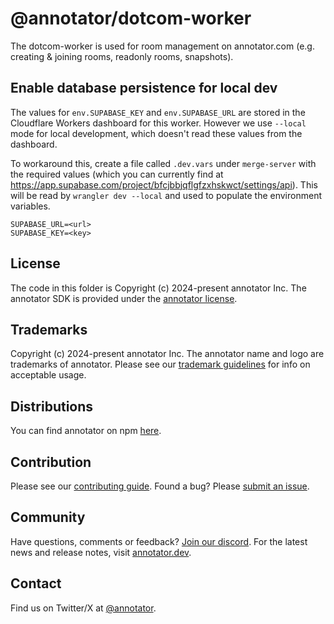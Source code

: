 # @annotator/dotcom-worker

The dotcom-worker is used for room management on annotator.com (e.g. creating & joining rooms, readonly rooms, snapshots).

## Enable database persistence for local dev

The values for `env.SUPABASE_KEY` and `env.SUPABASE_URL` are stored in the Cloudflare Workers dashboard for this worker. However we use `--local` mode for local development, which doesn't read these values from the dashboard.

To workaround this, create a file called `.dev.vars` under `merge-server` with the required values (which you can currently find at https://app.supabase.com/project/bfcjbbjqflgfzxhskwct/settings/api). This will be read by `wrangler dev --local` and used to populate the environment variables.

```
SUPABASE_URL=<url>
SUPABASE_KEY=<key>
```

## License

The code in this folder is Copyright (c) 2024-present annotator Inc. The annotator SDK is provided under the [annotator license](https://github.com/annotator/annotator/blob/main/LICENSE.md).

## Trademarks

Copyright (c) 2024-present annotator Inc. The annotator name and logo are trademarks of annotator. Please see our [trademark guidelines](https://github.com/annotator/annotator/blob/main/TRADEMARKS.md) for info on acceptable usage.

## Distributions

You can find annotator on npm [here](https://www.npmjs.com/package/@annotator/annotator?activeTab=versions).

## Contribution

Please see our [contributing guide](https://github.com/annotator/annotator/blob/main/CONTRIBUTING.md). Found a bug? Please [submit an issue](https://github.com/annotator/annotator/issues/new).

## Community

Have questions, comments or feedback? [Join our discord](https://discord.annotator.com/?utm_source=github&utm_medium=readme&utm_campaign=sociallink). For the latest news and release notes, visit [annotator.dev](https://annotator.dev).

## Contact

Find us on Twitter/X at [@annotator](https://twitter.com/annotator).
